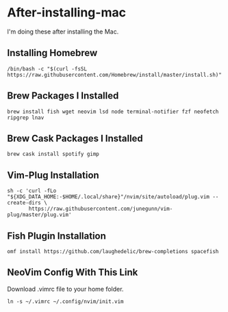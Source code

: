 # After-installing-mac
I'm doing these after installing the Mac.

## Installing Homebrew
```
/bin/bash -c "$(curl -fsSL https://raw.githubusercontent.com/Homebrew/install/master/install.sh)"
```

## Brew Packages I Installed
```
brew install fish wget neovim lsd node terminal-notifier fzf neofetch ripgrep lnav
```
## Brew Cask Packages I Installed
```
brew cask install spotify gimp
```

## Vim-Plug Installation
```
sh -c 'curl -fLo "${XDG_DATA_HOME:-$HOME/.local/share}"/nvim/site/autoload/plug.vim --create-dirs \
       https://raw.githubusercontent.com/junegunn/vim-plug/master/plug.vim'
```

## Fish Plugin Installation
```
omf install https://github.com/laughedelic/brew-completions spacefish
```


## NeoVim Config With This Link
Download .vimrc file to your home folder.
```
ln -s ~/.vimrc ~/.config/nvim/init.vim
```
